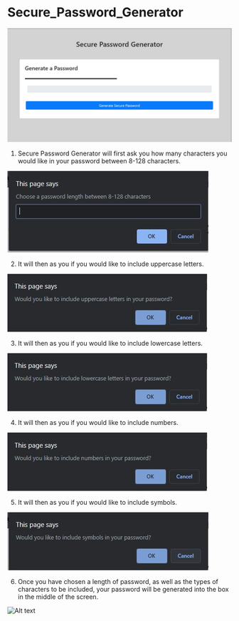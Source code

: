 # Secure_Password_Generator

![Alt text](assets/images/htmlpage_SPG.jpg)

1. Secure Password Generator will first ask you how many characters you would like in your password between 8-128 characters.

![Alt text](assets/images/numberofcharacters.jpg)

2. It will then as you if you would like to include uppercase letters.

![Alt text](assets/images/uppercase_confirm.jpg)

3. It will then as you if you would like to include lowercase letters.

![Alt text](assets/images/lowercase_confirm.jpg)

4. It will then as you if you would like to include numbers.

![Alt text](assets/images/numbers_confirm.jpg)

5. It will then as you if you would like to include symbols.

![Alt text](assets/images/symbols_confirm.jpg)

6. Once you have chosen a length of password, as well as the types of characters to be included, your password will be generated into the box in the middle of the screen.

![Alt text](assets/images/passwordgenerated.jpg)